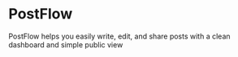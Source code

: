 # PostFlow
PostFlow helps you easily write, edit, and share posts with a clean dashboard and simple public view
